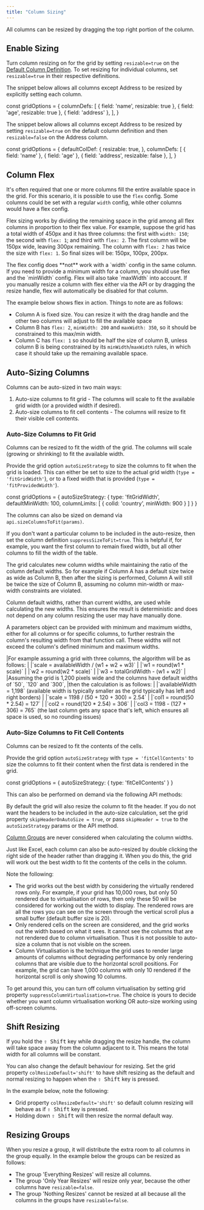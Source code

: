 ```yaml
---
title: "Column Sizing"
---
```


All columns can be resized by dragging the top right portion of the column.

## Enable Sizing
Turn column resizing on for the grid by setting `resizable=true` on the 
[Default Column Definition](/column-definitions/#default-column-definitions). To set resizing for individual columns, 
set `resizable=true` in their respective definitions.

The snippet below allows all columns except Address to be resized by explicitly setting each column.

<snippet>
const gridOptions = {
    columnDefs: [
        { field: 'name', resizable: true },
        { field: 'age', resizable: true },
        { field: 'address' },
    ],
}
</snippet>

The snippet below allows all columns except Address to be resized by setting `resizable=true` on the default column definition and then `resizable=false` on the Address column.

<snippet>
const gridOptions = {
    defaultColDef: {
        resizable: true,
    },
    columnDefs: [
        { field: 'name' },
        { field: 'age' },
        { field: 'address', resizable: false },
    ],
}
</snippet>

## Column Flex

It's often required that one or more columns fill the entire available space in the grid. For this scenario, it is possible to use the `flex` config. Some columns could be set with a regular `width` config, while other columns would have a flex config.

Flex sizing works by dividing the remaining space in the grid among all flex columns in proportion to their flex value. For example, suppose the grid has a total width of 450px and it has three columns: the first with `width: 150`; the second with `flex: 1`; and third with `flex: 2`. The first column will be 150px wide, leaving 300px remaining. The column with `flex: 2` has twice the size with `flex: 1`. So final sizes will be: 150px, 100px, 200px.

<note>
The flex config does **not** work with a `width` config
in the same column. If you need to provide a minimum width for a column,
you should use flex and the `minWidth` config. Flex will also take `maxWidth`
into account.
</note>

<note>
If you manually resize a column with flex either via the API or by dragging the resize handle,
flex will automatically be disabled for that column.
</note>

The example below shows flex in action. Things to note are as follows:

- Column A is fixed size. You can resize it with the drag handle and the other two columns will adjust to fill the available space
- Column B has `flex: 2`, `minWidth: 200` and `maxWidth: 350`, so it should be constrained to this max/min width.
- Column C has `flex: 1` so should be half the size of column B, unless column B is being constrained by its `minWidth`/`maxWidth` rules, in which case it should take up the remaining available space.


<grid-example title='Column Flex' name='flex-columns' type='generated'></grid-example>

## Auto-Sizing Columns

Columns can be auto-sized in two main ways:
1. Auto-size columns to fit grid - The columns will scale to fit the available grid width (or a provided width if desired).
1. Auto-size columns to fit cell contents - The columns will resize to fit their visible cell contents.

### Auto-Size Columns to Fit Grid

Columns can be resized to fit the width of the grid. The columns will scale (growing or shrinking) to fit the available width.

<grid-example title='Auto-Size Columns to Fit Grid' name='column-sizing-to-fit' type='generated'></grid-example>

Provide the grid option `autoSizeStrategy` to size the columns to fit when the grid is loaded. This can either be set to size to the actual grid width (`type = 'fitGridWidth'`), or to a fixed width that is provided (`type = 'fitProvidedWidth'`).

<snippet>
const gridOptions = {
    autoSizeStrategy: {
        type: 'fitGridWidth',
        defaultMinWidth: 100,
        columnLimits: [
            {
                colId: 'country',
                minWidth: 900
            }
        ]
    }
}
</snippet>

<api-documentation source='grid-options/properties.json' section='columnSizing' names='["autoSizeStrategy"]'></api-documentation>

The columns can also be sized on demand via `api.sizeColumnsToFit(params)`.

<api-documentation source='grid-api/api.json' section='columnSizing' names='["sizeColumnsToFit"]' ></api-documentation>

If you don't want a particular column to be included in the auto-resize, then set the column definition `suppressSizeToFit=true`. This is helpful if, for example, you want the first column to remain fixed width, but all other columns to fill the width of the table.

The grid calculates new column widths while maintaining the ratio of the column default widths. So for example
if Column A has a default size twice as wide as Column B, then after the sizing is performed, Column A
will still be twice the size of Column B, assuming no column min-width or max-width constraints are violated.

Column default widths, rather than current widths, are used while calculating the new widths. This ensures
the result is deterministic and does not depend on any column resizing the user may have manually done.

A parameters object can be provided with minimum and maximum widths, either for all columns or for specific columns, to further restrain the column's resulting width from that function call. These widths will not exceed the column's defined minimum and maximum widths.

<note>
|For example assuming a grid with three columns, the algorithm will be as follows:
|
|`scale = availableWidth / (w1 + w2 + w3)`
|
|`w1 = round(w1 * scale)`
|
|`w2 = round(w2 * scale)`
|
|`w3 = totalGridWidth - (w1 + w2)`
|
|Assuming the grid is 1,200 pixels wide and the columns have default widths of `50`, `120` and `300`,
|then the calculation is as follows:
|
|`availableWidth = 1,198` (available width is typically smaller as the grid typically has left and right borders)
|
|`scale = 1198 / (50 + 120 + 300) = 2.54`
|
|`col1 = round(50 * 2.54) = 127`
|
|`col2 = round(120 * 2.54) = 306`
|
|`col3 = 1198 - (127 + 306) = 765` (the last column gets any space that's left, which ensures all space is used, so no rounding issues)
</note>

### Auto-Size Columns to Fit Cell Contents

Columns can be resized to fit the contents of the cells.

<grid-example title='Auto-Size Columns to Fit Cell Contents' name='column-resizing' type='generated'></grid-example>

Provide the grid option `autoSizeStrategy` with `type = 'fitCellContents'` to size the columns to fit their content when the first data is rendered in the grid.

<snippet>
const gridOptions = {
    autoSizeStrategy: {
        type: 'fitCellContents'
    }
}
</snippet>

<api-documentation source='grid-options/properties.json' section='columnSizing' names='["autoSizeStrategy"]'></api-documentation>

This can also be performed on demand via the following API methods:

<api-documentation source='grid-api/api.json' section='columnSizing' names='["autoSizeColumn", "autoSizeColumns", "autoSizeAllColumns"]'></api-documentation>

By default the grid will also resize the column to fit the header. If you do not want the headers to be included in the auto-size calculation, set the grid property `skipHeaderOnAutoSize = true`, or pass `skipHeader = true` to the `autoSizeStrategy` params or the API method.

[Column Groups](/column-groups/) are never considered when calculating the column widths.

Just like Excel, each column can also be auto-resized by double clicking the right side of the header rather than dragging it. When you do this, the grid will work out the best width to fit the contents of the cells in the column.

Note the following:
- The grid works out the best width by considering the virtually rendered rows only. For example, if your grid has 10,000 rows, but only 50 rendered due to virtualisation of rows, then only these 50 will be considered for working out the width to display. The rendered rows are all the rows you can see on the screen through the vertical scroll plus a small buffer (default buffer size is 20).
- Only rendered cells on the screen are considered, and the grid works out the width based on what it sees. It cannot see the columns that are not rendered due to column virtualisation. Thus it is not possible to auto-size a column that is not visible on the screen.
- Column Virtualisation is the technique the grid uses to render large amounts of columns without degrading performance by only rendering columns that are visible due to the horizontal scroll positions. For example, the grid can have 1,000 columns with only 10 rendered if the horizontal scroll is only showing 10 columns.

To get around this, you can turn off column virtualisation by setting grid property `suppressColumnVirtualisation=true`. The choice is yours to decide whether you want column virtualisation working OR auto-size working using off-screen columns.

## Shift Resizing

If you hold the <kbd>⇧ Shift</kbd> key while dragging the resize handle, the column will take space away from the column adjacent to it. This means the total width for all columns will be constant.

You can also change the default behaviour for resizing. Set the grid property `colResizeDefault='shift'` to have shift resizing as the default and normal resizing to happen when the <kbd>⇧ Shift</kbd> key is pressed.

In the example below, note the following:

- Grid property `colResizeDefault='shift'` so default column resizing will behave as if <kbd>⇧ Shift</kbd> key is pressed.
- Holding down <kbd>⇧ Shift</kbd> will then resize the normal default way.

<grid-example title='Shift Resizing' name='shift-resizing' type='generated'></grid-example>

## Resizing Groups

When you resize a group, it will distribute the extra room to all columns in the group equally. In the example below the groups can be resized as follows:

- The group 'Everything Resizes' will resize all columns.
- The group 'Only Year Resizes' will resize only year, because the other columns have `resizable=false`.
- The group 'Nothing Resizes' cannot be resized at all because all the columns in the groups have `resizable=false`.

<grid-example title='Resizing Groups' name='resizing-groups' type='generated'></grid-example>
